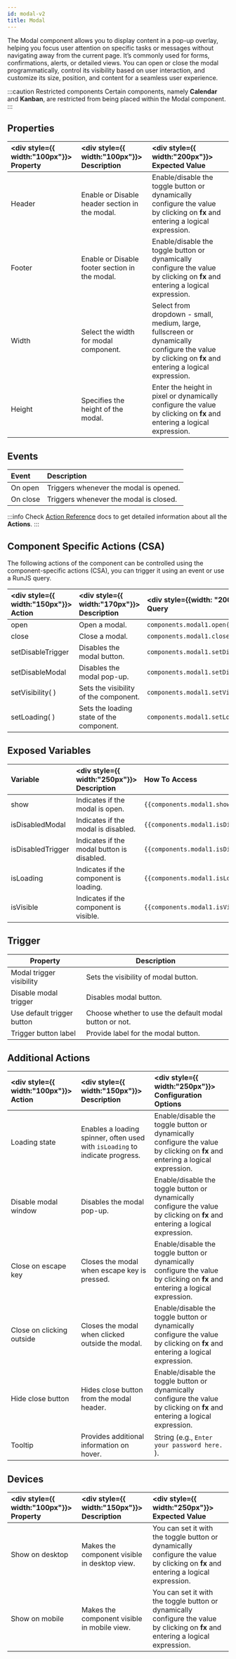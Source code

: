 ```yaml
---
id: modal-v2
title: Modal
---
```


The Modal component allows you to display content in a pop-up overlay, helping you focus user attention on specific tasks or messages without navigating away from the current page. It’s commonly used for forms, confirmations, alerts, or detailed views. You can open or close the modal programmatically, control its visibility based on user interaction, and customize its size, position, and content for a seamless user experience.

:::caution Restricted components
Certain components, namely **Calendar** and **Kanban**, are restricted from being placed within the Modal component.
:::

## Properties

| <div style={{ width:"100px"}}> Property </div>   | <div style={{ width:"100px"}}> Description </div> |  <div style={{ width:"200px"}}> Expected Value </div>  |
|:----------- |:----------- |:-----------|
| Header | Enable or Disable header section in the modal. | Enable/disable the toggle button or dynamically configure the value by clicking on **fx** and entering a logical expression. |
| Footer | Enable or Disable footer section in the modal. | Enable/disable the toggle button or dynamically configure the value by clicking on **fx** and entering a logical expression. |
| Width | Select the width for modal component. | Select from dropdown - small, medium, large, fullscreen or dynamically configure the value by clicking on **fx** and entering a logical expression. |
| Height | Specifies the height of the modal. | Enter the height in pixel or dynamically configure the value by clicking on **fx** and entering a logical expression.  |

## Events

| Event    | Description   |
|:---------|:--------------|
| On open  | Triggers whenever the modal is opened. |
| On close | Triggers whenever the modal is closed. |

:::info
Check [Action Reference](/docs/category/actions-reference) docs to get detailed information about all the **Actions**.
:::

## Component Specific Actions (CSA)

The following actions of the component can be controlled using the component-specific actions (CSA), you can trigger it using an event or use a RunJS query.

| <div style={{ width:"150px"}}> Action </div> | <div style={{ width:"170px"}}> Description </div> | <div style={{width: "200px"}}> RunJS Query </div>|
| :------------ | :---------- | :------------ |
| open  | Open a modal. | `components.modal1.open()` |
| close | Close a modal. | `components.modal1.close()` |
| setDisableTrigger | Disables the modal button. | `components.modal1.setDisableTrigger()` |
| setDisableModal | Disables the modal pop-up. | `components.modal1.setDisableModal()` |
| setVisibility( )| Sets the visibility of the component.  | `components.modal1.setVisibility(false)` |
| setLoading( )   | Sets the loading state of the component.  | `components.modal1.setLoading(true)` |

## Exposed Variables

| Variable | <div style={{ width:"250px"}}> Description </div> | How To Access |
|:--------|:-----------|:------------|
|  show | Indicates if the modal is open. | `{{components.modal1.show}}` |
|  isDisabledModal | Indicates if the modal is disabled. | `{{components.modal1.isDisabledModal}}` |
|  isDisabledTrigger | Indicates if the modal button is disabled. | `{{components.modal1.isDisabledTrigger}}` |
|  isLoading | Indicates if the component is loading. | `{{components.modal1.isLoading}}`|
|  isVisible | Indicates if the component is visible. | `{{components.modal1.isVisible}}`|

## Trigger

| Property | Description |
|----------|-------------|
| Modal trigger visibility | Sets the visibility of modal button. |
| Disable modal trigger | Disables modal button.  |
| Use default trigger button | Choose whether to use the default modal button or not. |
| Trigger button label | Provide label for the modal button. |

## Additional Actions

| <div style={{ width:"100px"}}> Action </div> | <div style={{ width:"150px"}}> Description </div> | <div style={{ width:"250px"}}> Configuration Options </div>|
|:------------------|:------------|:------------------------------|
| Loading state      | Enables a loading spinner, often used with `isLoading` to indicate progress.  | Enable/disable the toggle button or dynamically configure the value by clicking on **fx** and entering a logical expression. |
| Disable modal window | Disables the modal pop-up. | Enable/disable the toggle button or dynamically configure the value by clicking on **fx** and entering a logical expression. |
| Close on escape key | Closes the modal when escape key is pressed. | Enable/disable the toggle button or dynamically configure the value by clicking on **fx** and entering a logical expression. |
| Close on clicking outside | Closes the modal when clicked outside the modal. | Enable/disable the toggle button or dynamically configure the value by clicking on **fx** and entering a logical expression. |
| Hide close button | Hides close button from the modal header. | Enable/disable the toggle button or dynamically configure the value by clicking on **fx** and entering a logical expression. |
| Tooltip            | Provides additional information on hover.    | String (e.g., `Enter your password here.` ).                      |

## Devices

|<div style={{ width:"100px"}}> Property </div> | <div style={{ width:"150px"}}> Description </div> | <div style={{ width:"250px"}}> Expected Value </div>|
|:---------- |:----------- |:----------|
| Show on desktop | Makes the component visible in desktop view. | You can set it with the toggle button or dynamically configure the value by clicking on **fx** and entering a logical expression. |
| Show on mobile | Makes the component visible in mobile view. | You can set it with the toggle button or dynamically configure the value by clicking on **fx** and entering a logical expression. |
